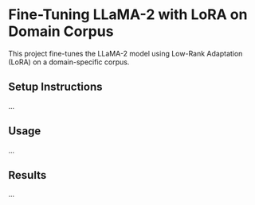 # Fine-Tuning LLaMA-2 with LoRA on Domain Corpus

This project fine-tunes the LLaMA-2 model using Low-Rank Adaptation (LoRA) on a domain-specific corpus.

## Setup Instructions
...

## Usage
...

## Results
...